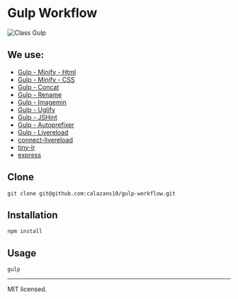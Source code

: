 Gulp Workflow
=============

![Class Gulp](https://raw.github.com/calazans10/gulp-workflow/master/assets/img/logo.png)

## We use:

* [Gulp - Minify - Html](https://npmjs.org/package/gulp-minify-html)
* [Gulp - Minify - CSS](https://www.npmjs.org/package/gulp-minify-css)
* [Gulp - Concat](https://npmjs.org/package/gulp-concat)
* [Gulp - Rename](https://www.npmjs.org/package/gulp-rename)
* [Gulp - Imagemin](https://npmjs.org/package/gulp-imagemin)
* [Gulp - Uglify](https://npmjs.org/package/gulp-uglify)
* [Gulp - JSHint](https://npmjs.org/package/gulp-jshint)
* [Gulp - Autoprefixer](https://www.npmjs.org/package/gulp-autoprefixer)
* [Gulp - Livereload](https://www.npmjs.org/package/gulp-livereload)
* [connect-livereload](https://www.npmjs.org/package/connect-livereload)
* [tiny-lr](https://www.npmjs.org/package/tiny-lr)
* [express](https://www.npmjs.org/package/express)

## Clone
	git clone git@github.com:calazans10/gulp-workflow.git

## Installation
	npm install

## Usage
	gulp

- - -
MIT licensed.
